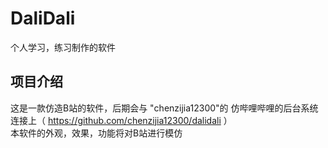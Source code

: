 # DaliDali<br>
个人学习，练习制作的软件
## 项目介绍<br>
这是一款仿造B站的软件，后期会与 "chenzijia12300"的 仿哔哩哔哩的后台系统 连接上（ https://github.com/chenzijia12300/dalidali ） <br>
本软件的外观，效果，功能将对B站进行模仿
